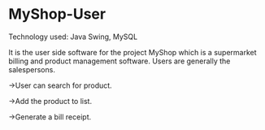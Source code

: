 # MyShop-User

Technology used: Java Swing, MySQL

It is the user side software for the project MyShop which is a supermarket billing and product management software.
Users are generally the salespersons.

->User can search for product.

->Add the product to list.

->Generate a bill receipt.

